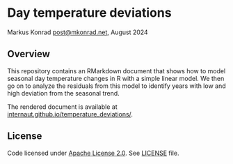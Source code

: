 # Day temperature deviations

Markus Konrad <post@mkonrad.net>, August 2024

## Overview

This repository contains an RMarkdown document that shows how to model seasonal day temperature changes in R with a simple linear model. We then go on to analyze the residuals from this model to identify years with low and high deviation from the seasonal trend.

The rendered document is available at [internaut.github.io/temperature_deviations/](https://internaut.github.io/temperature_deviations/).

## License

Code licensed under [Apache License 2.0](https://www.apache.org/licenses/LICENSE-2.0). See [LICENSE](https://github.com/internaut/temperature_deviations/blob/master/LICENSE) file.
